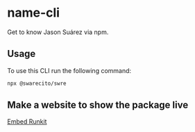 # name-cli

Get to know Jason Suárez via npm. 

## Usage 

To use this CLI run the following command:

 ```sh
 npx @swarecito/swre
 ```

## Make a website to show the package live

[Embed Runkit](https://runkit.com/docs/embed)
